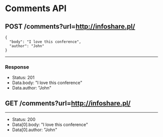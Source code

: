 # Comments API

## POST /comments?url=http://infoshare.pl/

```
{
  "body": "I love this conference",
  "author": "John"
}
```

---

### Response

* Status: 201
* Data.body: "I love this conference"
* Data.author: "John"

## GET /comments?url=http://infoshare.pl/
---
* Status: 200
* Data[0].body: "I love this conference"
* Data[0].author: "John"
